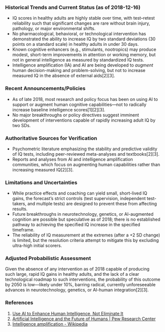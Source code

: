 ### Historical Trends and Current Status (as of 2018-12-16)

- IQ scores in healthy adults are highly stable over time, with test–retest reliability such that significant changes are rare without brain injury, pathology, or major environmental shifts.
- No pharmacological, behavioral, or technological intervention has demonstrated the ability to increase IQ by two standard deviations (30 points on a standard scale) in healthy adults in under 30 days.
- Known cognitive enhancers (e.g., stimulants, nootropics) may produce modest, short-term improvements in attention or working memory, but not in general intelligence as measured by standardized IQ tests.
- Intelligence amplification (IA) and AI are being developed to *augment* human decision-making and problem-solving, but not to increase measured IQ in the absence of external aids[2][3].

### Recent Announcements/Policies

- As of late 2018, most research and policy focus has been on using AI to support or augment human cognitive capabilities—not to radically increase baseline intelligence scores[1][2][3].
- No major breakthroughs or policy directives suggest imminent development of interventions capable of rapidly increasing adult IQ by two SDs.

### Authoritative Sources for Verification

- Psychometric literature emphasizing the stability and predictive validity of IQ tests, including peer-reviewed meta-analyses and textbooks[2][3].
- Reports and analyses from AI and intelligence amplification communities, which focus on augmenting human capabilities rather than increasing measured IQ[2][3].

### Limitations and Uncertainties

- While practice effects and coaching can yield small, short-lived IQ gains, the forecast’s strict controls (test supervision, independent test-takers, and multiple tests) are designed to prevent these from affecting results.
- Future breakthroughs in neurotechnology, genetics, or AI-augmented cognition are possible but speculative as of 2018; there is no established pathway to achieving the specified IQ increase in the specified timeframe.
- The reliability of IQ measurement at the extremes (after a +2 SD change) is limited, but the resolution criteria attempt to mitigate this by excluding ultra-high initial scorers.

### Adjusted Probabilistic Assessment

Given the absence of any intervention as of 2018 capable of producing such large, rapid IQ gains in healthy adults, and the lack of a clear technological roadmap to such interventions, the probability of this outcome by 2050 is low—likely under 10%, barring radical, currently unforeseeable advances in neurotechnology, genetics, or AI-human integration[2][3].

### References

1. [Use AI to Enhance Human Intelligence, Not Eliminate It](https://www.financialplanningassociation.org/article/journal/JAN19-use-ai-enhance-human-intelligence-not-eliminate-it)
2. [Artificial Intelligence and the Future of Humans | Pew Research Center](https://www.pewresearch.org/internet/2018/12/10/artificial-intelligence-and-the-future-of-humans/)
3. [Intelligence amplification - Wikipedia](https://en.wikipedia.org/wiki/Intelligence_amplification)
